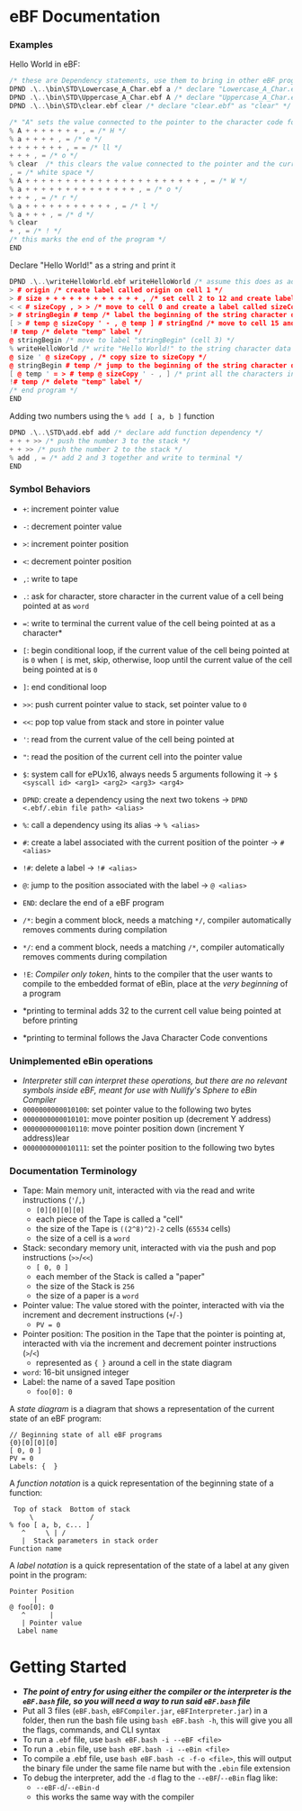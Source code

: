 # eBF Documentation

### Examples
Hello World in eBF:
```cpp
/* these are Dependency statements, use them to bring in other eBF programs */
DPND .\..\bin\STD\Lowercase_A_Char.ebf a /* declare "Lowercase_A_Char.ebf" as "a" */
DPND .\..\bin\STD\Uppercase_A_Char.ebf A /* declare "Uppercase_A_Char.ebf" as "A" */
DPND .\..\bin\STD\clear.ebf clear /* declare "clear.ebf" as "clear" */

/* "A" sets the value connected to the pointer to the character code for 'A' */
% A + + + + + + + , = /* H */
% a + + + + , = /* e */
+ + + + + + + , = = /* ll */
+ + + , = /* o */
% clear  /* this clears the value connected to the pointer and the current cell */
, = /* white space */
% A + + + + + + + + + + + + + + + + + + + + + + , = /* W */
% a + + + + + + + + + + + + + + , = /* o */
+ + + , = /* r */
% a + + + + + + + + + + + , = /* l */
% a + + + , = /* d */
% clear
+ , = /* ! */
/* this marks the end of the program */
END
```
Declare "Hello World!" as a string and print it
```cpp
DPND .\..\writeHelloWorld.ebf writeHelloWorld /* assume this does as advertised */
> # origin /* create label called origin on cell 1 */
> # size + + + + + + + + + + + + , /* set cell 2 to 12 and create label called size */
< < # sizeCopy , > > /* move to cell 0 and create a label called sizeCopy and write 12 to cell, then move back */
> # stringBegin # temp /* label the beginning of the string character data and make temporary label */
[ > # temp @ sizeCopy ' - , @ temp ] # stringEnd /* move to cell 15 and create a label called stringEnd */
!# temp /* delete "temp" label */
@ stringBegin /* move to label "stringBegin" (cell 3) */
% writeHelloWorld /* write "Hello World!" to the string character data section of the string */
@ size ' @ sizeCopy , /* copy size to sizeCopy */
@ stringBegin # temp /* jump to the beginning of the string character data and create label called "temp" */
[ @ temp ' = > # temp @ sizeCopy ' - , ] /* print all the characters in the string character data, decrement from sizeCopy until 0 */
!# temp /* delete "temp" label */
/* end program */
END
```
Adding two numbers using the `% add [ a, b ]` function
```cpp
DPND .\..\STD\add.ebf add /* declare add function dependency */
+ + + >> /* push the number 3 to the stack */
+ + >> /* push the number 2 to the stack */
% add , = /* add 2 and 3 together and write to terminal */
END
```
### Symbol Behaviors
- `+`: increment pointer value
- `-`: decrement pointer value
- `>`: increment pointer position
- `<`: decrement pointer position
- `,`: write to tape
- `.`: ask for character, store character in the current value of a cell being pointed at as `word`
- `=`: write to terminal the current value of the cell being pointed at as a character*
- `[`: begin conditional loop, if the current value of the cell being pointed at  is `0` when `[` is met, skip, otherwise, loop until the current value of the cell being pointed at is `0`
- `]`: end conditional loop
- `>>`: push current pointer value to stack, set pointer value to `0`
- `<<`: pop top value from stack and store in pointer value
- `'`: read from the current value of the cell being pointed at
- `"`: read the position of the current cell into the pointer value
- `$`: system call for ePUx16, always needs 5 arguments following it &rarr; `$ <syscall id> <arg1> <arg2> <arg3> <arg4>`
- `DPND`: create a dependency using the next two tokens &rarr; `DPND <.ebf/.ebin file path> <alias>`
- `%`: call a dependency using its alias &rarr; `% <alias>`
- `#`: create a label associated with the current position of the pointer &rarr; `# <alias>`
- `!#`: delete a label &rarr; `!# <alias>`
- `@`: jump to the position associated with the label &rarr; `@ <alias>`
- `END`: declare the end of a eBF program
- `/*`: begin a comment block, needs a matching `*/`, compiler automatically removes comments during compilation
- `*/`: end a comment block, needs a matching `/*`, compiler automatically removes comments during compilation
- `!E`: *Compiler only token*, hints to the compiler that the user wants to compile to the embedded format of eBin, place at the *very beginning* of a program

- *printing to terminal adds 32 to the current cell value being pointed at before printing
- *printing to terminal follows the Java Character Code conventions

### Unimplemented eBin operations
- *Interpreter still can interpret these operations, but there are no relevant symbols inside eBF, meant for use with Nullify's Sphere to eBin Compiler*
- `0000000000010100`: set pointer value to the following two bytes
- `0000000000010101`: move pointer position up (decrement Y address)
- `0000000000010110`: move pointer position down (increment Y address)lear
- `0000000000010111`: set the pointer position to the following two bytes

### Documentation Terminology
- Tape: Main memory unit, interacted with via the read and write instructions (`'`/`,`)
  - `[0][0][0][0]`
  - each piece of the Tape is called a "cell"
  - the size of the Tape is `((2^8)^2)-2` cells (`65534` cells)
  - the size of a cell is a `word`
- Stack: secondary memory unit, interacted with via the push and pop instructions (`>>`/`<<`)
  - `[ 0, 0 ]`
  - each member of the Stack is called a "paper"
  - the size of the Stack is `256`
  - the size of a paper is a `word`
- Pointer value: The value stored with the pointer, interacted with via the increment and decrement instructions (`+`/`-`)
  - `PV = 0`
- Pointer position: The position in the Tape that the pointer is pointing at, interacted with via the increment and decrement pointer instructions (`>`/`<`)
  - represented as `{ }` around a cell in the state diagram
- `word`: 16-bit unsigned integer
- Label: the name of a saved Tape position
  - `foo[0]: 0`

A *state diagram* is a diagram that shows a representation of the current state of an eBF program:
```
// Beginning state of all eBF programs
{0}[0][0][0]
[ 0, 0 ]
PV = 0
Labels: {  }
```
A *function notation* is a quick representation of the beginning state of a function:
```
 Top of stack  Bottom of stack
     \              /
% foo [ a, b, c... ]
   ^     \ | /
   |  Stack parameters in stack order
Function name
```
A *label notation* is a quick representation of the state of a label at any given point in the program:
```
Pointer Position
      |
@ foo[0]: 0
   ^      |
   | Pointer value
  Label name
```

# Getting Started
- ***The point of entry for using either the compiler or the interpreter is the `eBF.bash` file, so you will need a way to run said `eBF.bash` file***
- Put all 3 files (`eBF.bash`, `eBFCompiler.jar`, `eBFInterpreter.jar`) in a folder, then run the bash file using `bash eBF.bash -h`, this will give you all the flags, commands, and CLI syntax
- To run a `.ebf` file, use `bash eBF.bash -i --eBF <file>`
- To run a `.ebin` file, use `bash eBF.bash -i --eBin <file>`
- To compile a .ebf file, use `bash eBF.bash -c -f-o <file>`, this will output the binary file under the same file name but with the `.ebin` file extension
- To debug the interpreter, add the `-d` flag to the `--eBF`/`--eBin` flag like:
  - `--eBF-d`/`--eBin-d`
  - this works the same way with the compiler
